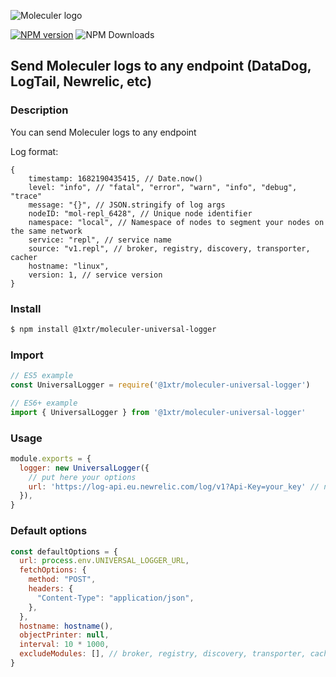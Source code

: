 ![Moleculer logo](http://moleculer.services/images/banner.png)

[![NPM version](https://img.shields.io/npm/v/@1xtr/moleculer-universal-logger.svg)](https://www.npmjs.com/package/@1xtr/moleculer-universal-logger) ![NPM Downloads](https://img.shields.io/npm/dw/@1xtr/moleculer-universal-logger)

## Send Moleculer logs to any endpoint (DataDog, LogTail, Newrelic, etc)

### Description

You can send Moleculer logs to any endpoint

Log format:

```json5
{
    timestamp: 1682190435415, // Date.now()
    level: "info", // "fatal", "error", "warn", "info", "debug", "trace"
    message: "{}", // JSON.stringify of log args
    nodeID: "mol-repl_6428", // Unique node identifier
    namespace: "local", // Namespace of nodes to segment your nodes on the same network
    service: "repl", // service name
    source: "v1.repl", // broker, registry, discovery, transporter, cacher
    hostname: "linux",
    version: 1, // service version
}
```

### Install

```bash
$ npm install @1xtr/moleculer-universal-logger
```

### Import

```js
// ES5 example
const UniversalLogger = require('@1xtr/moleculer-universal-logger')

// ES6+ example
import { UniversalLogger } from '@1xtr/moleculer-universal-logger'
```

### Usage

```js
module.exports = {
  logger: new UniversalLogger({
    // put here your options
    url: 'https://log-api.eu.newrelic.com/log/v1?Api-Key=your_key' // newrelic EU
  }),
}
```

### Default options

```js
const defaultOptions = {
  url: process.env.UNIVERSAL_LOGGER_URL,
  fetchOptions: {
    method: "POST",
    headers: {
      "Content-Type": "application/json",
    },
  },
  hostname: hostname(),
  objectPrinter: null,
  interval: 10 * 1000,
  excludeModules: [], // broker, registry, discovery, transporter, cacher
}
```
